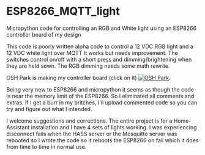 # ESP8266_MQTT_light
Micropython code for controlling an RGB and White light using an ESP8266 controller board of my design

This code is poorly written alpha code to control a 12 VDC RGB light and a 12 VDC white light over MQTT 
It works but needs improvement. The switches control on/off with a short press and dimming/brightening when
they are held sown.  The RGB dimming needs some math rewrite.  

OSH Park is making my controller board (click on it) <a href="https://oshpark.com/shared_projects/SDt1Jgl8"><img src="https://644db4de3505c40a0444-327723bce298e3ff5813fb42baeefbaa.ssl.cf1.rackcdn.com/5d04d3145cb8d8d68e20611b7c08b1a4.png" alt="OSH Park"></img></a>.  

Being very new to ESP8266 and micropython it seems as though the code is near the memory limit of the ESP8266.
So I eliminated all comments and extras.  If I get a burr in my britches, I'll upload commented code so you can try and figure out what I intended.

I welcome suggestions and corrections.  The entire project is for a Home-Assistant installation and I have 4 sets of lights working.
I was experiencing disconnect fails when the HASS server or the Mosquitto server was rebooted so I wrote the code so it reboots the ESP8266
on fail which it does from time to time in normal use.  

